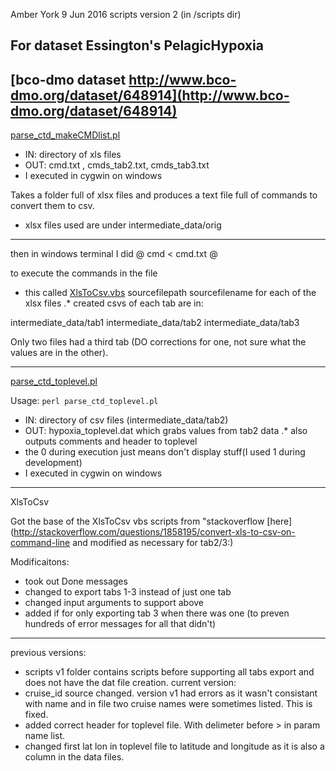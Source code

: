 Amber York 9 Jun 2016 scripts version 2 (in /scripts dir)

## For dataset Essington's PelagicHypoxia

[bco-dmo dataset http://www.bco-dmo.org/dataset/648914](http://www.bco-dmo.org/dataset/648914)
----------------------------------------------------
[parse_ctd_makeCMDlist.pl](parse_ctd_makeCMDlist.pl)
* IN: directory of xls files
* OUT: cmd.txt , cmds_tab2.txt, cmds_tab3.txt
* I executed in cygwin on windows

Takes a folder full of xlsx files and produces a text file full of commands to convert them to csv.
* xlsx files used are under intermediate_data/orig

----------------------------------------------------
then in windows terminal I did @ cmd < cmd.txt @

to execute the commands in the file

* this called [XlsToCsv.vbs](XlsToCsv.vbs) sourcefilepath sourcefilename for each of the xlsx files
.* created csvs of each tab are in:

intermediate_data/tab1
intermediate_data/tab2
intermediate_data/tab3

Only two files had a third tab (DO corrections for one, not sure what the values are in the other).

----------------------------------------------------
[parse_ctd_toplevel.pl](parse_ctd_toplevel.pl)

Usage: `perl parse_ctd_toplevel.pl`

* IN: directory of csv files (intermediate_data/tab2)
* OUT: hypoxia_toplevel.dat which grabs values from tab2 data
.* also outputs comments and header to toplevel
* the 0 during execution just means don't display stuff(I used 1 during development)
* I executed in cygwin on windows

----------------------------------------------------
XlsToCsv

Got the base of the XlsToCsv vbs scripts from "stackoverflow [here](http://stackoverflow.com/questions/1858195/convert-xls-to-csv-on-command-line and modified as necessary for tab2/3:)


Modificaitons:
* took out Done messages
* changed to export tabs 1-3 instead of just one tab
* changed input arguments to support above
* added if for only exporting tab 3 when there was one (to preven hundreds of error messages for all that didn't)

----------------------------------------------------
previous versions:
* scripts v1 folder contains scripts before supporting all tabs export and does not have the dat file creation.
current version:
* cruise_id  source changed. version v1 had errors as it wasn't consistant with name and in file two cruise names were sometimes listed.  This is fixed.
* added correct header for toplevel file. With delimeter before > in param name list.
* changed first lat lon in toplevel file to latitude and longitude as it is also a column in the data files.
